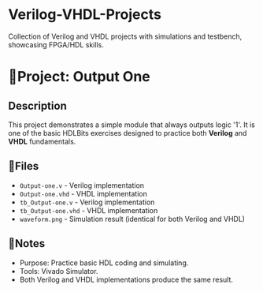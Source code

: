 # Verilog-VHDL-Projects
Collection of Verilog and VHDL projects with simulations and testbench, showcasing FPGA/HDL skills.

# 📌Project: Output One

## Description
This project demonstrates a simple module that always outputs logic '1'.
It is one of the basic HDLBits exercises designed to practice both **Verilog** and **VHDL** fundamentals.

## 📂Files
- `Output-one.v`        - Verilog   implementation
- `Output-one.vhd`      - VHDL      implementation
- `tb_Output-one.v`     - Verilog   implementation
- `tb_Output-one.vhd`   - VHDL      implementation
- `waveform.png`        - Simulation result (identical for both Verilog and VHDL)

## 📝Notes
- Purpose:  Practice basic HDL coding and simulating.
- Tools:    Vivado Simulator.
- Both Verilog and VHDL implementations produce the same result.